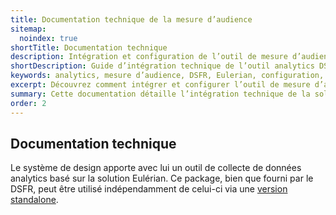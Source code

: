 ```yaml
---
title: Documentation technique de la mesure d’audience
sitemap:
  noindex: true
shortTitle: Documentation technique
description: Intégration et configuration de l’outil de mesure d’audience du DSFR basé sur Eulerian.
shortDescription: Guide d’intégration technique de l’outil analytics DSFR.
keywords: analytics, mesure d’audience, DSFR, Eulerian, configuration, tracking
excerpt: Découvrez comment intégrer et configurer l’outil de mesure d’audience fourni avec le DSFR.
summary: Cette documentation détaille l’intégration technique de la solution de mesure d’audience embarquée dans le Système de Design de l’État basée sur Eulerian.
order: 2
---
```


## Documentation technique

Le système de design apporte avec lui un outil de collecte de données analytics basé sur la solution Eulérian. Ce package, bien que fourni par le DSFR, peut être utilisé indépendamment de celui-ci via une [version standalone](installation/index.md#Version-standalone).

